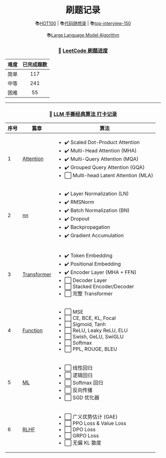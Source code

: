 <div align="center">
  <h1 style="margin-bottom: 0;">刷题记录</h1>
  <p>
    📚<a href="https://leetcode.cn/studyplan/top-100-liked/" target="_blank">HOT100</a> | 
    📚<a href="https://programmercarl.com/" target="_blank">代码随想录</a> |
    📚<a href="https://leetcode.cn/studyplan/top-interview-150/" target="_blank">top-interview-150</a>
  </p>
  <p>
    📚<a href="https://hwcoder.top/Manual-Coding-1" target="_blank">Large Language Model Algorithm</a>
  </p>
</div>

<div align="center">

### 📝 [LeetCode 刷题进度](https://hwcoder.top/Manual-Coding-1)

| 难度 | 已完成题数 |
| :--: | :--------: |
| 简单 |    117    |
| 中等 |    241    |
| 困难 |     55     |

---


### 📝 [LLM 手撕经典算法 打卡记录](https://hwcoder.top/Manual-Coding-1)

| 序号 | 篇章                                                      | 算法                                                                                                 |
| ---- | ------------------------------------------------------------- | -------------------------------------------------------------------------------------------------------- |
| 1    | [Attention](https://hwcoder.top/Manual-Coding-1)            | <ul><li>✔️ Scaled Dot-Product Attention</li><li>✔️ Multi-Head Attention (MHA)</li><li>✔️ Multi-Query Attention (MQA)</li><li>✔️ Grouped Query Attention (GQA)</li><li>⬜ Multi-head Latent Attention (MLA)</li></ul> |
| 2    | [nn](https://hwcoder.top/Manual-Coding-2)             | <ul><li>✔️ Layer Normalization (LN)</li><li>✔️ RMSNorm</li><li>✔️ Batch Normalization (BN)</li><li>✔️ Dropout</li><li>✔️ Backpropagation</li><li>✔️ Gradient Accumulation</li></ul> |
| 3    | [Transformer](https://hwcoder.top/Manual-Coding-3)          | <ul><li>✔️ Token Embedding</li><li>✔️ Positional Embedding</li><li>✔️ Encoder Layer (MHA + FFN)</li><li>⬜ Decoder Layer</li><li>⬜ Stacked Encoder/Decoder</li><li>⬜ 完整 Transformer</li></ul> |
| 4    | [Function](https://hwcoder.top/Manual-Coding-4)             | <ul><li>⬜ MSE</li><li>⬜ CE, BCE, KL, Focal</li><li>⬜ Sigmoid, Tanh</li><li>⬜ ReLU, Leaky ReLU, ELU</li><li>⬜ Swish, GeLU, SwiGLU</li><li>⬜ Softmax</li><li>⬜ PPL, ROUGE, BLEU</li></ul> |
| 5    | [ML](https://hwcoder.top/Manual-Coding-5)             | <ul><li>⬜ 线性回归</li><li>⬜ 逻辑回归</li><li>⬜ Softmax 回归</li><li>⬜ 反向传播</li><li>⬜ SGD 优化器</li></ul> |
| 6    | [RLHF](https://hwcoder.top/Manual-Coding-6)                 | <ul><li>⬜ 广义优势估计 (GAE)</li><li>⬜ PPO Loss & Value Loss</li><li>⬜ DPO Loss</li><li>⬜ GRPO Loss</li><li>⬜ 无偏 KL 散度</li></ul> |
